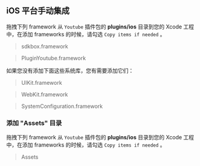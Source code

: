 ## iOS 平台手动集成
拖拽下列 framework 从 `Youtube` 插件包的 __plugins/ios__ 目录到您的 Xcode 工程中，在添加 frameworks 的时候，请勾选 `Copy items if needed` 。

> sdkbox.framework

> PluginYoutube.framework

如果您没有添加下面这些系统库，您有需要添加它们：

> UIKit.framework

> WebKit.framework

> SystemConfiguration.framework

### 添加 "Assets" 目录
拖拽下列 framework 从 `Youtube` 插件包的 __plugins/ios__ 目录到您的 Xcode 工程中，在添加 frameworks 的时候，请勾选 `Copy items if needed` 。

> Assets
